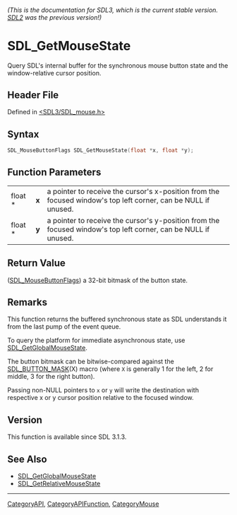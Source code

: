 ###### (This is the documentation for SDL3, which is the current stable version. [SDL2](https://wiki.libsdl.org/SDL2/) was the previous version!)
# SDL_GetMouseState

Query SDL's internal buffer for the synchronous mouse button state and the window-relative cursor position.

## Header File

Defined in [<SDL3/SDL_mouse.h>](https://github.com/libsdl-org/SDL/blob/main/include/SDL3/SDL_mouse.h)

## Syntax

```c
SDL_MouseButtonFlags SDL_GetMouseState(float *x, float *y);
```

## Function Parameters

|         |       |                                                                                                                |
| ------- | ----- | -------------------------------------------------------------------------------------------------------------- |
| float * | **x** | a pointer to receive the cursor's x-position from the focused window's top left corner, can be NULL if unused. |
| float * | **y** | a pointer to receive the cursor's y-position from the focused window's top left corner, can be NULL if unused. |

## Return Value

([SDL_MouseButtonFlags](SDL_MouseButtonFlags)) a 32-bit bitmask of the button state.

## Remarks

This function returns the buffered synchronous state as SDL understands it from the last pump of the event queue. 

To query the platform for immediate asynchronous state, use [SDL_GetGlobalMouseState](SDL_GetGlobalMouseState).

The button bitmask can be bitwise-compared against the [SDL_BUTTON_MASK](SDL_BUTTON_MASK)(X) macro (where `X` is generally 1 for the left, 2 for middle, 3 for the right button).

Passing non-NULL pointers to `x` or `y` will write the destination with respective x or y cursor position relative to the focused window.

## Version

This function is available since SDL 3.1.3.

## See Also

- [SDL_GetGlobalMouseState](SDL_GetGlobalMouseState)
- [SDL_GetRelativeMouseState](SDL_GetRelativeMouseState)

----
[CategoryAPI](CategoryAPI), [CategoryAPIFunction](CategoryAPIFunction), [CategoryMouse](CategoryMouse)

